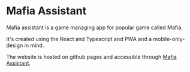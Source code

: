 ﻿# Mafia Assistant

Mafia assistant is a game managing app for popular game called Mafia.

It's created using the React and Typescript and PWA and a mobile-only-design in mind.

The website is hosted on github pages and accessible through [Mafia Assistant](https://dinimad.github.io/Mafia-Assistant/).